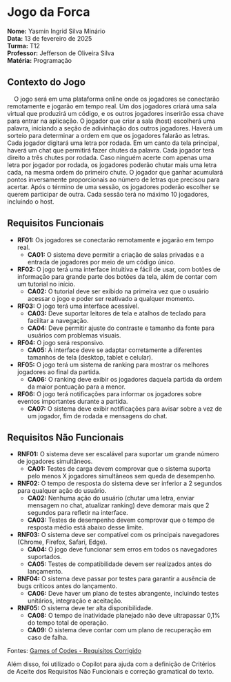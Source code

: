 # Jogo da Forca

**Nome:** Yasmin Ingrid Silva Minário <br>
**Data:** 13 de fevereiro de 2025  <br>
**Turma:** T12 <br>
**Professor:** Jefferson de Oliveira Silva <br>
**Matéria:** Programação

## Contexto do Jogo
&nbsp;&nbsp;&nbsp;&nbsp;O jogo será em uma plataforma online onde os jogadores se conectarão remotamente e jogarão em tempo real. Um dos jogadores criará uma sala virtual que produzirá um código, e os outros jogadores inserirão essa chave para entrar na aplicação. O jogador que criar a sala (host) escolherá uma palavra, iniciando a seção de adivinhação dos outros jogadores. Haverá um sorteio para determinar a ordem em que os jogadores falarão as letras. Cada jogador digitará uma letra por rodada. Em um canto da tela principal, haverá um chat que permitirá fazer chutes da palavra. Cada jogador terá direito a três chutes por rodada. Caso ninguém acerte com apenas uma letra por jogador por rodada, os jogadores poderão chutar mais uma letra cada, na mesma ordem do primeiro chute. O jogador que ganhar acumulará pontos inversamente proporcionais ao número de letras que precisou para acertar. Após o término de uma sessão, os jogadores poderão escolher se querem participar de outra. Cada sessão terá no máximo 10 jogadores, incluindo o host.

## Requisitos Funcionais
- **RF01:** Os jogadores se conectarão remotamente e jogarão em tempo real.
  - **CA01:** O sistema deve permitir a criação de salas privadas e a entrada de jogadores por meio de um código único.
- **RF02:** O jogo terá uma interface intuitiva e fácil de usar, com botões de informação para grande parte dos botões da tela, além de contar com um tutorial no início.
  - **CA02:** O tutorial deve ser exibido na primeira vez que o usuário acessar o jogo e poder ser reativado a qualquer momento.
- **RF03:** O jogo terá uma interface acessível.
  - **CA03:** Deve suportar leitores de tela e atalhos de teclado para facilitar a navegação.
  - **CA04:** Deve permitir ajuste do contraste e tamanho da fonte para usuários com problemas visuais.
- **RF04:** O jogo será responsivo.
  - **CA05:** A interface deve se adaptar corretamente a diferentes tamanhos de tela (desktop, tablet e celular).
- **RF05:** O jogo terá um sistema de ranking para mostrar os melhores jogadores ao final da partida.
  - **CA06:** O ranking deve exibir os jogadores daquela partida da ordem da maior pontuação para a menor.
- **RF06:** O jogo terá notificações para informar os jogadores sobre eventos importantes durante a partida.
  - **CA07:** O sistema deve exibir notificações para avisar sobre a vez de um jogador, fim de rodada e mensagens do chat.

## Requisitos Não Funcionais
- **RNF01:** O sistema deve ser escalável para suportar um grande número de jogadores simultâneos.
  - **CA01:** Testes de carga devem comprovar que o sistema suporta pelo menos X jogadores simultâneos sem queda de desempenho.
- **RNF02:** O tempo de resposta do sistema deve ser inferior a 2 segundos para qualquer ação do usuário.
  - **CA02:** Nenhuma ação do usuário (chutar uma letra, enviar mensagem no chat, atualizar ranking) deve demorar mais que 2 segundos para refletir na interface.
  - **CA03:** Testes de desempenho devem comprovar que o tempo de resposta médio está abaixo desse limite.
- **RNF03:** O sistema deve ser compatível com os principais navegadores (Chrome, Firefox, Safari, Edge).
  - **CA04:** O jogo deve funcionar sem erros em todos os navegadores suportados.
  - **CA05:** Testes de compatibilidade devem ser realizados antes do lançamento.
- **RNF04:** O sistema deve passar por testes para garantir a ausência de bugs críticos antes do lançamento.
  - **CA06:** Deve haver um plano de testes abrangente, incluindo testes unitários, integração e aceitação.
- **RNF05:** O sistema deve ter alta disponibilidade.
  - **CA08:** O tempo de inatividade planejado não deve ultrapassar 0,1% do tempo total de operação.
  - **CA09:** O sistema deve contar com um plano de recuperação em caso de falha.

Fontes: [Games of Codes - Requisitos Corrigido](https://memoria.ifrn.edu.br/bitstream/handle/1044/2060/Games_of_Codes-Requisitos-Corrigido.pdf?sequence=1&isAllowed=y)

Além disso, foi utilizado o Copilot para ajuda com a definição de Critérios de Aceite dos Requisitos Não Funcionais e correção gramatical do texto.